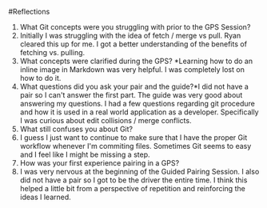 #Reflections


1. What Git concepts were you struggling with prior to the GPS Session?
2. Initially I was struggling with the idea of fetch / merge vs pull. Ryan cleared this up for me. I got a better understanding of the benefits of fetching vs. pulling.
3. What concepts were clarified during the GPS? *Learning how to do an inline image in Markdown was very helpful. I was completely lost on how to do it.
4. What questions did you ask your pair and the guide?*I did not have a pair so I can't answer the first part. The guide was very good about answering my questions. I had a few questions regarding git procedure and how it is used in a real world application as a developer. Specifically I was curious about edit collisions / merge conflicts.
5. What still confuses you about Git?
6. I guess I just want to continue to make sure that I have the proper Git workflow whenever I'm commiting files. Sometimes Git seems to easy and I feel like I might be missing a step.
7. How was your first experience pairing in a GPS?
8. I was very nervous at the beginning of the Guided Pairing Session. I also did not have a pair so I got to be the driver the entire time. I think this helped a little bit from a perspective of repetition and reinforcing the ideas I learned.
